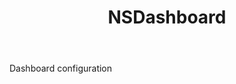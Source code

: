 ﻿---
uid: crmscript_ref_NSDashboard
title: NSDashboard
intellisense: Void.NSDashboard
keywords: NSDashboard
so.topic: reference
---

Dashboard configuration
